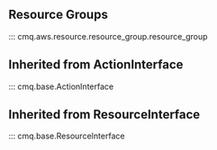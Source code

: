 ## Resource Groups
::: cmq.aws.resource.resource_group.resource_group

## Inherited from ActionInterface
::: cmq.base.ActionInterface

## Inherited from ResourceInterface
::: cmq.base.ResourceInterface
